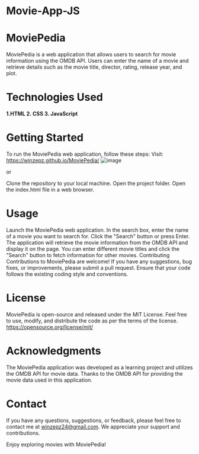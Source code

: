 # Movie-App-JS
# MoviePedia
MoviePedia is a web application that allows users to search for movie information using the OMDB API. Users can enter the name of a movie and retrieve details such as the movie title, director, rating, release year, and plot.

# Technologies Used
**1.HTML
2. CSS
3. JavaScript**
# Getting Started
To run the MoviePedia web application, follow these steps:
Visit: https://winzepz.github.io/MoviePedia/
![image](https://github.com/winzepz/MoviePedia/assets/75492476/b80db492-5e41-4984-b96b-c72c3f27a023)

or

Clone the repository to your local machine.
Open the project folder.
Open the index.html file in a web browser.
# Usage
Launch the MoviePedia web application.
In the search box, enter the name of a movie you want to search for.
Click the "Search" button or press Enter.
The application will retrieve the movie information from the OMDB API and display it on the page.
You can enter different movie titles and click the "Search" button to fetch information for other movies.
Contributing
Contributions to MoviePedia are welcome! If you have any suggestions, bug fixes, or improvements, please submit a pull request. Ensure that your code follows the existing coding style and conventions.

# License
MoviePedia is open-source and released under the MIT License. Feel free to use, modify, and distribute the code as per the terms of the license.
https://opensource.org/license/mit/

# Acknowledgments
The MoviePedia application was developed as a learning project and utilizes the OMDB API for movie data.
Thanks to the OMDB API for providing the movie data used in this application.
# Contact
If you have any questions, suggestions, or feedback, please feel free to contact me at winzepz24@gmail.com. We appreciate your support and contributions.

Enjoy exploring movies with MoviePedia!
